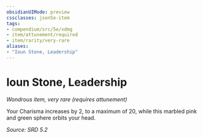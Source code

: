 ```yaml
---
obsidianUIMode: preview
cssclasses: json5e-item
tags:
- compendium/src/5e/xdmg
- item/attunement/required
- item/rarity/very-rare
aliases: 
- "Ioun Stone, Leadership"
---
```

# Ioun Stone, Leadership
*Wondrous item, very rare (requires attunement)*  


Your Charisma increases by 2, to a maximum of 20, while this marbled pink and green sphere orbits your head.

*Source: SRD 5.2*
